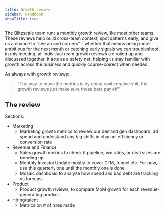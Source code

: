 ```yaml
---
title: Growth review
sidebar: Handbook
showTitle: true
---
```


The Blitzscale team runs a monthly growth review, like most other teams. These reviews help build cross-team context, spot patterns early, and give us a chance to “see around corners” - whether that means being more ambitious for the next month or catching early signals we can troubleshoot. In this meeting, all individual team growth reviews are rolled up and discussed together. It acts as a safety net, helping us stay familiar with growth across the business and quickly course-correct when needed.

As always with growth reviews:

> "The way to move the metrics is by doing cool creative shit, the growth reviews just make sure those bets pay off"

## The review

Sections:

- Marketing
  - <PrivateLink url="https://docs.google.com/spreadsheets/d/1JxE2t0C6P9s_5Ee_TTsbNrayNAgwx1kjA9jgqdp3dDw/edit?usp=sharing">Marketing growth metrics</PrivateLink> to review our demand gen dashboard, ad spend and understand any big shifts in channel efficiency or conversion rate
- Revenue and Finance
  - <PrivateLink url="https://docs.google.com/spreadsheets/d/14GdsNILsIC5gtNa_vxlsxKPiOQSlVtg-V7vZ5zrwgFQ/edit?gid=0#gid=0">Sales growth metrics</PrivateLink> to check if pipeline, win rates, or deal sizes are trending up
  - <PrivateLink url="https://docs.google.com/spreadsheets/d/1SOXJos-eBLEmy9EKkFJkFdN78WOgEXpioNSbRU95IBk/edit?gid=1393550865#gid=1393550865">Monthly Investor Update</PrivateLink> mostly to cover GTM, funnel etc. For now, use <PrivateLink url="https://docs.google.com/spreadsheets/d/1WLNNKODanF6ApVjl1zkv3BFM_2nogCFtNTB2aOCQzNM/edit?gid=2096742176#gid=2096742176">this quarterly one</PrivateLink> until the monthly one is done
  - <PrivateLink url="https://app.mosaic.tech/analysis/document/84787eb0-e738-49fe-b2cc-81e4618734e0">Mosaic dashboard</PrivateLink> to analyze how spend and bad debt are tracking vs forecast
- Product
  - <PrivateLink url="https://docs.google.com/spreadsheets/d/1Q_hibP9Pv4b8H_9guceKXNrTUP0B_5hWvmiM-EJ2LrU/edit?gid=726133473#gid=726133473">Product growth reviews</PrivateLink>, to compare MoM growth for each revenue-generating product
- Hiring/talent
  - <PrivateLink url="https://app.ashbyhq.com/dashboards/saved/6611ab5e-61e2-4499-b98a-628999481b93">Metrics on # of hires made</PrivateLink>


